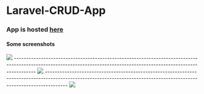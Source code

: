 # Laravel-CRUD-App
### App is hosted <a href="http://glacial-meadow-33414.herokuapp.com/login" target="_blank">here</a>

#### Some screenshots
<img src="https://i.imgur.com/NQar4xP.png" />
---------------------------------------------------------------------------------------------------------------------------------------------------------------------
<img src="https://i.imgur.com/7HWNr9a.png" />
---------------------------------------------------------------------------------------------------------------------------------------------------------------------
<img src="https://i.imgur.com/7gPM6n8.png" />
